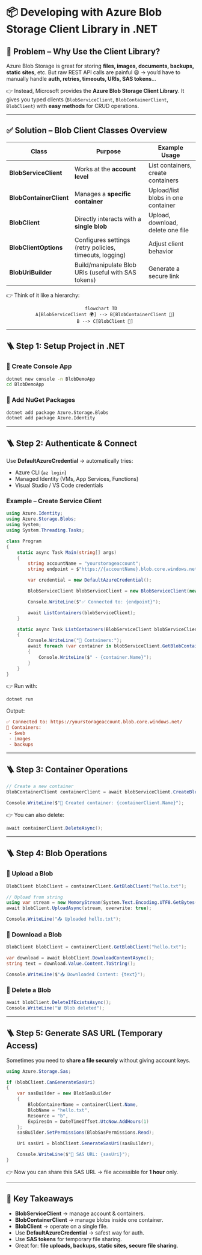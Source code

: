 # 📦 **Developing with Azure Blob Storage Client Library in .NET**

## 🛑 **Problem – Why Use the Client Library?**

Azure Blob Storage is great for storing **files, images, documents, backups, static sites**, etc.
But raw REST API calls are painful 😩 → you’d have to manually handle **auth, retries, timeouts, URIs, SAS tokens**…

👉 Instead, Microsoft provides the **Azure Blob Storage Client Library**.
It gives you typed clients (`BlobServiceClient`, `BlobContainerClient`, `BlobClient`) with **easy methods** for CRUD operations.

---

## ✅ **Solution – Blob Client Classes Overview**

| Class                   | Purpose                                                 | Example Usage                      |
| ----------------------- | ------------------------------------------------------- | ---------------------------------- |
| **BlobServiceClient**   | Works at the **account level**                          | List containers, create containers |
| **BlobContainerClient** | Manages a **specific container**                        | Upload/list blobs in one container |
| **BlobClient**          | Directly interacts with a **single blob**               | Upload, download, delete one file  |
| **BlobClientOptions**   | Configures settings (retry policies, timeouts, logging) | Adjust client behavior             |
| **BlobUriBuilder**      | Build/manipulate Blob URIs (useful with SAS tokens)     | Generate a secure link             |

👉 Think of it like a hierarchy:

<div align="center">

```mermaid
flowchart TD
   A[BlobServiceClient 🌍] --> B[BlobContainerClient 📂]
   B --> C[BlobClient 📄]
```

</div>

---

## 🪜 **Step 1: Setup Project in .NET**

### 🔹 Create Console App

```bash
dotnet new console -n BlobDemoApp
cd BlobDemoApp
```

### 🔹 Add NuGet Packages

```bash
dotnet add package Azure.Storage.Blobs
dotnet add package Azure.Identity
```

---

## 🪜 **Step 2: Authenticate & Connect**

Use **DefaultAzureCredential** → automatically tries:

- Azure CLI (`az login`)
- Managed Identity (VMs, App Services, Functions)
- Visual Studio / VS Code credentials

### Example – Create Service Client

```csharp
using Azure.Identity;
using Azure.Storage.Blobs;
using System;
using System.Threading.Tasks;

class Program
{
    static async Task Main(string[] args)
    {
        string accountName = "yourstorageaccount";
        string endpoint = $"https://{accountName}.blob.core.windows.net/";

        var credential = new DefaultAzureCredential();

        BlobServiceClient blobServiceClient = new BlobServiceClient(new Uri(endpoint), credential);

        Console.WriteLine($"✅ Connected to: {endpoint}");

        await ListContainers(blobServiceClient);
    }

    static async Task ListContainers(BlobServiceClient blobServiceClient)
    {
        Console.WriteLine("📂 Containers:");
        await foreach (var container in blobServiceClient.GetBlobContainersAsync())
        {
            Console.WriteLine($" - {container.Name}");
        }
    }
}
```

👉 Run with:

```bash
dotnet run
```

Output:

```ini
✅ Connected to: https://yourstorageaccount.blob.core.windows.net/
📂 Containers:
 - $web
 - images
 - backups
```

---

## 🪜 **Step 3: Container Operations**

```csharp
// Create a new container
BlobContainerClient containerClient = await blobServiceClient.CreateBlobContainerAsync("demo-container");

Console.WriteLine($"🎉 Created container: {containerClient.Name}");
```

👉 You can also delete:

```csharp
await containerClient.DeleteAsync();
```

---

## 🪜 **Step 4: Blob Operations**

### 🔹 Upload a Blob

```csharp
BlobClient blobClient = containerClient.GetBlobClient("hello.txt");

// Upload from string
using var stream = new MemoryStream(System.Text.Encoding.UTF8.GetBytes("Hello Blob Storage!"));
await blobClient.UploadAsync(stream, overwrite: true);

Console.WriteLine("📤 Uploaded hello.txt");
```

### 🔹 Download a Blob

```csharp
BlobClient blobClient = containerClient.GetBlobClient("hello.txt");

var download = await blobClient.DownloadContentAsync();
string text = download.Value.Content.ToString();

Console.WriteLine($"📥 Downloaded Content: {text}");
```

### 🔹 Delete a Blob

```csharp
await blobClient.DeleteIfExistsAsync();
Console.WriteLine("🗑️ Blob deleted");
```

---

## 🪜 **Step 5: Generate SAS URL (Temporary Access)**

Sometimes you need to **share a file securely** without giving account keys.

```csharp
using Azure.Storage.Sas;

if (blobClient.CanGenerateSasUri)
{
    var sasBuilder = new BlobSasBuilder
    {
        BlobContainerName = containerClient.Name,
        BlobName = "hello.txt",
        Resource = "b",
        ExpiresOn = DateTimeOffset.UtcNow.AddHours(1)
    };
    sasBuilder.SetPermissions(BlobSasPermissions.Read);

    Uri sasUri = blobClient.GenerateSasUri(sasBuilder);

    Console.WriteLine($"🔗 SAS URL: {sasUri}");
}
```

👉 Now you can share this SAS URL → file accessible for **1 hour** only.

---

## 🔑 **Key Takeaways**

- **BlobServiceClient** → manage account & containers.
- **BlobContainerClient** → manage blobs inside one container.
- **BlobClient** → operate on a single file.
- Use **DefaultAzureCredential** → safest way for auth.
- Use **SAS tokens** for temporary file sharing.
- Great for: **file uploads, backups, static sites, secure file sharing**.
